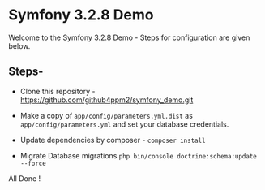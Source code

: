 Symfony 3.2.8 Demo
========================

Welcome to the Symfony 3.2.8 Demo - Steps for configuration are given below.

Steps-
--------------

  * Clone this repository - https://github.com/github4ppm2/symfony_demo.git

  * Make a copy of ``` app/config/parameters.yml.dist ``` as ``` app/config/parameters.yml ``` and set your database credentials.

  * Update dependencies by composer - ``` composer install ```

  * Migrate Database migrations ``` php bin/console doctrine:schema:update --force ```

All Done !
